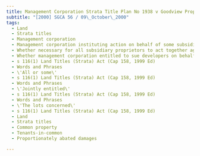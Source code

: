 ```yaml
---
title: Management Corporation Strata Title Plan No 1938 v Goodview Properties Pte Ltd 
subtitle: "[2000] SGCA 56 / 09\_October\_2000"
tags:
  - Land
  - Strata titles
  - Management corporation
  - Management corporation instituting action on behalf of some subsidiary proprietors
  - Whether necessary for all subsidiary proprietors to act together against developers in respect of common property
  - Whether management corporation entitled to sue developers on behalf of two or more subsidiary proprietors
  - s 116(1) Land Titles (Strata) Act (Cap 158, 1999 Ed)
  - Words and Phrases
  - \'All or some\'
  - s 116(1) Land Titles (Strata) Act (Cap 158, 1999 Ed)
  - Words and Phrases
  - \'Jointly entitled\'
  - s 116(1) Land Titles (Strata) Act (Cap 158, 1999 Ed)
  - Words and Phrases
  - \'The lots concerned\'
  - s 116(1) Land Titles (Strata) Act (Cap 158, 1999 Ed)
  - Land
  - Strata titles
  - Common property
  - Tenants-in-common
  - Proportionately abated damages

---
```


